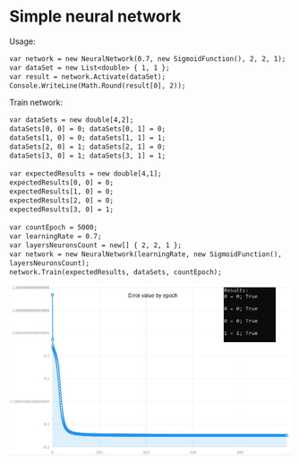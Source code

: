 # Simple neural network

Usage:
```
var network = new NeuralNetwork(0.7, new SigmoidFunction(), 2, 2, 1);
var dataSet = new List<double> { 1, 1 };
var result = network.Activate(dataSet);
Console.WriteLine(Math.Round(result[0], 2));
```

Train network:
```
var dataSets = new double[4,2];
dataSets[0, 0] = 0; dataSets[0, 1] = 0;
dataSets[1, 0] = 0; dataSets[1, 1] = 1;
dataSets[2, 0] = 1; dataSets[2, 1] = 0;
dataSets[3, 0] = 1; dataSets[3, 1] = 1;

var expectedResults = new double[4,1];
expectedResults[0, 0] = 0;
expectedResults[1, 0] = 0;
expectedResults[2, 0] = 0;
expectedResults[3, 0] = 1;

var countEpoch = 5000;
var learningRate = 0.7;
var layersNeuronsCount = new[] { 2, 2, 1 };
var network = new NeuralNetwork(learningRate, new SigmoidFunction(), layersNeuronsCount);
network.Train(expectedResults, dataSets, countEpoch);
```

![Result](https://github.com/aleksandrmte/NeuralNetwork/blob/master/DataSets/example.jpg)

